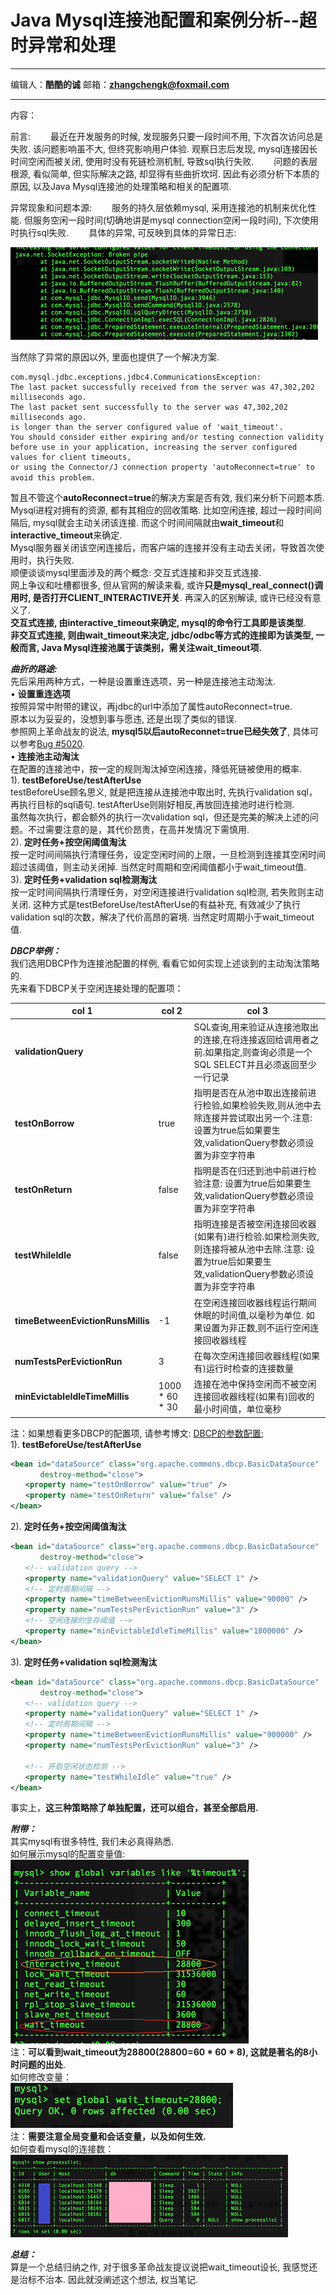 # Java Mysql连接池配置和案例分析--超时异常和处理
***
编辑人：__**酷酷的诚**__  邮箱：**zhangchengk@foxmail.com** 
***
内容：

前言:
　　最近在开发服务的时候, 发现服务只要一段时间不用, 下次首次访问总是失败. 该问题影响虽不大, 但终究影响用户体验. 观察日志后发现, mysql连接因长时间空闲而被关闭, 使用时没有死链检测机制, 导致sql执行失败.
　　问题的表层根源, 看似简单, 但实际解决之路, 却显得有些曲折坎坷. 因此有必须分析下本质的原因, 以及Java Mysql连接池的处理策略和相关的配置项.

异常现象和问题本源:
　　服务的持久层依赖mysql, 采用连接池的机制来优化性能. 但服务空闲一段时间(切确地讲是mysql connection空闲一段时间), 下次使用时执行sql失败.
　　具体的异常, 可反映到具体的异常日志:

![](./img/mysql/1.png)

当然除了异常的原因以外, 里面也提供了一个解决方案.　　
```
com.mysql.jdbc.exceptions.jdbc4.CommunicationsException:
The last packet successfully received from the server was 47,302,202 milliseconds ago. 
The last packet sent successfully to the server was 47,302,202 milliseconds ago.
is longer than the server configured value of 'wait_timeout'.
You should consider either expiring and/or testing connection validity before use in your application, increasing the server configured values for client timeouts,
or using the Connector/J connection property 'autoReconnect=true' to avoid this problem.　
```
暂且不管这个**autoReconnect=true**的解决方案是否有效, 我们来分析下问题本质.  
Mysql进程对拥有的资源, 都有其相应的回收策略. 比如空闲连接, 超过一段时间间隔后, mysql就会主动关闭该连接. 而这个时间间隔就由**wait_timeout**和**interactive_timeout**来确定.  
Mysql服务器关闭该空闲连接后，而客户端的连接并没有主动去关闭，导致首次使用时，执行失败.  
顺便谈谈mysql里面涉及的两个概念: 交互式连接和非交互式连接.    
网上争议和吐槽都很多, 但从官网的解读来看, 或许**只是mysql_real_connect()调用时, 是否打开CLIENT_INTERACTIVE开关**. 再深入的区别解读, 或许已经没有意义了.  
**交互式连接, 由interactive_timeout来确定, mysql的命令行工具即是该类型**.   
**非交互式连接, 则由wait_timeout来决定, jdbc/odbc等方式的连接即为该类型, 一般而言, Java Mysql连接池属于该类别，需关注wait_timeout项.**

_**曲折的路途:**_  
先后采用两种方式，一种是设置重连选项，另一种是连接池主动淘汰.  
• **设置重连选项**  
按照异常中附带的建议，再jdbc的url中添加了属性autoReconnect=true.  
原本以为妥妥的，没想到事与愿违, 还是出现了类似的错误.  
参照网上革命战友的说法, **mysql5以后autoReconnet=true已经失效了**, 具体可以参考[Bug #5020](http://bugs.mysql.com/bug.php?id=5020).   
• **连接池主动淘汰**  
在配置的连接池中，按一定的规则淘汰掉空闲连接，降低死链被使用的概率.  
1). **testBeforeUse/testAfterUse**  
testBeforeUse顾名思义, 就是把连接从连接池中取出时, 先执行validation sql，再执行目标的sql语句. testAfterUse则刚好相反,再放回连接池时进行检测.  
虽然每次执行，都会额外的执行一次validation sql，但还是完美的解决上述的问题。不过需要注意的是，其代价昂贵，在高并发情况下需慎用.  
2). **定时任务+按空闲阈值淘汰**  
按一定时间间隔执行清理任务，设定空闲时间的上限，一旦检测到连接其空闲时间超过该阈值，则主动关闭掉. 当然定时周期和空闲阈值都小于wait_timeout值.  
3). **定时任务+validation sql检测淘汰**  
按一定时间间隔执行清理任务，对空闲连接进行validation sql检测, 若失败则主动关闭. 这种方式是testBeforeUse/testAfterUse的有益补充, 有效减少了执行validation sql的次数，解决了代价高昂的窘境. 当然定时周期小于wait_timeout值.

_**DBCP举例：**_  
我们选用DBCP作为连接池配置的样例, 看看它如何实现上述谈到的主动淘汰策略的.  
先来看下DBCP关于空闲连接处理的配置项：

col 1                             | col 2          | col 3                                                                                  
--------------------------------- | -------------- | ---------------------------------------------------------------------------------------
**validationQuery**               |                | SQL查询,用来验证从连接池取出的连接,在将连接返回给调用者之前.如果指定,则查询必须是一个SQL SELECT并且必须返回至少一行记录                   
**testOnBorrow**                  | true           | 指明是否在从池中取出连接前进行检验,如果检验失败,则从池中去除连接并尝试取出另一个.注意: 设置为true后如果要生效,validationQuery参数必须设置为非空字符串
**testOnReturn**                  | false          | 指明是否在归还到池中前进行检验注意: 设置为true后如果要生效,validationQuery参数必须设置为非空字符串                           
**testWhileIdle**                 | false          | 指明连接是否被空闲连接回收器(如果有)进行检验.如果检测失败,则连接将被从池中去除.注意: 设置为true后如果要生效,validationQuery参数必须设置为非空字符串
**timeBetweenEvictionRunsMillis** | -1             | 在空闲连接回收器线程运行期间休眠的时间值,以毫秒为单位. 如果设置为非正数,则不运行空闲连接回收器线程                                    
**numTestsPerEvictionRun**        | 3              | 在每次空闲连接回收器线程(如果有)运行时检查的连接数量                                                            
**minEvictableIdleTimeMillis**    | 1000 * 60 * 30 | 连接在池中保持空闲而不被空闲连接回收器线程(如果有)回收的最小时间值，单位毫秒                                                

注：如果想看更多DBCP的配置项, 请参考博文: [DBCP的参数配置](http://blog.csdn.net/yxpjx/article/details/5773998);   
1). **testBeforeUse/testAfterUse**

```xml
<bean id="dataSource" class="org.apache.commons.dbcp.BasicDataSource"
　　　　destroy-method="close">
　　<property name="testOnBorrow" value="true" />
　　<property name="testOnReturn" value="false" />
</bean>
```

2). **定时任务+按空闲阈值淘汰**

```xml
<bean id="dataSource" class="org.apache.commons.dbcp.BasicDataSource"
　　　　destroy-method="close">
　　<!-- validation query -->
　　<property name="validationQuery" value="SELECT 1" />
　　<!-- 定时周期间隔 -->
　　<property name="timeBetweenEvictionRunsMillis" value="90000" />
　　<property name="numTestsPerEvictionRun" value="3" />
　　<!-- 空闲连接的生存阈值 -->
　　<property name="minEvictableIdleTimeMillis" value="1800000" /> 
</bean>  
```

3). **定时任务+validation sql检测淘汰**

```xml
<bean id="dataSource" class="org.apache.commons.dbcp.BasicDataSource"
　　　　destroy-method="close">
　　<!-- validation query -->
　　<property name="validationQuery" value="SELECT 1" />
　　<!-- 定时周期间隔 -->
　　<property name="timeBetweenEvictionRunsMillis" value="900000" />
　　<property name="numTestsPerEvictionRun" value="3" />
 
　　<!-- 开启空闲状态检测 -->
　　<property name="testWhileIdle" value="true" />
</bean>
```

事实上，**这三种策略除了单独配置，还可以组合，甚至全部启用.**

_**附带：**_  
其实mysql有很多特性, 我们未必真得熟悉.  
如何展示mysql的配置变量值:  
![](./img/mysql/2.png)  
注：**可以看到wait_timeout为28800(28800=60 * 60 * 8), 这就是著名的8小时问题的出处**.  
如何修改变量：  
![](./img/mysql/3.png)  
注：**需要注意全局变量和会话变量，以及如何生效.**  
如何查看mysql的连接数：  
![](./img/mysql/4.png)  

_**总结：**_  
算是一个总结归纳之作, 对于很多革命战友提议说把wait_timeout设长, 我感觉还是治标不治本. 因此就没阐述这个想法, 权当笔记.